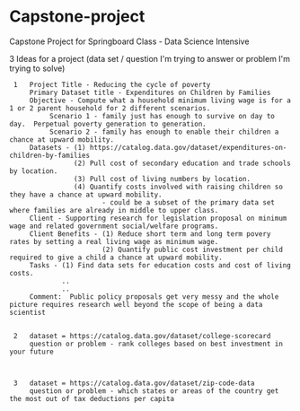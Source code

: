 # Capstone-project
Capstone Project for Springboard Class - Data Science Intensive

3 Ideas for a project  (data set / question I'm trying to answer or problem I'm trying to solve)

     1   Project Title - Reducing the cycle of poverty
         Primary Dataset title - Expenditures on Children by Families
         Objective - Compute what a household minimum living wage is for a 1 or 2 parent household for 2 different scenarios.
              Scenario 1 - family just has enough to survive on day to day.  Perpetual poverty generation to generation.
              Scenario 2 - family has enough to enable their children a chance at upward mobility.
         Datasets - (1) https://catalog.data.gov/dataset/expenditures-on-children-by-families
                    (2) Pull cost of secondary education and trade schools by location.
                    (3) Pull cost of living numbers by location.
                    (4) Quantify costs involved with raising children so they have a chance at upward mobility.
                           - could be a subset of the primary data set where families are already in middle to upper class.
         Client - Supporting research for legislation proposal on minimum wage and related government social/welfare programs.
         Client Benefits - (1) Reduce short term and long term povery rates by setting a real living wage as minimum wage.
                           (2) Quantify public cost investment per child required to give a child a chance at upward mobility.
         Tasks - (1) Find data sets for education costs and cost of living costs.
                 ..
                 ..
         Comment:  Public policy proposals get very messy and the whole picture requires research well beyond the scope of being a data            scientist
         
         
     2   dataset = https://catalog.data.gov/dataset/college-scorecard
         question or problem - rank colleges based on best investment in your future
     
     
     
     3   dataset = https://catalog.data.gov/dataset/zip-code-data
         question or problem - which states or areas of the country get the most out of tax deductions per capita
